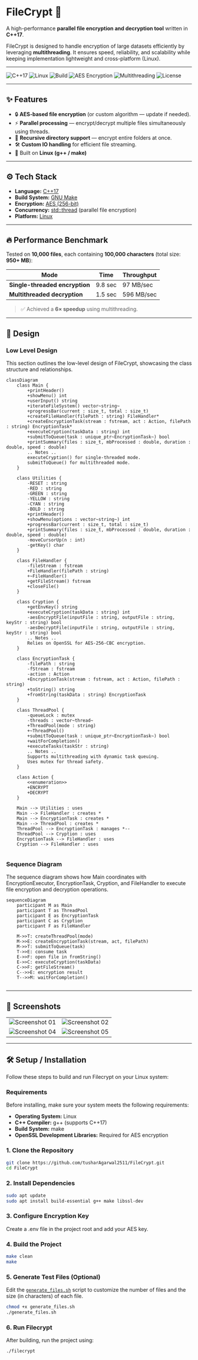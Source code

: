 # FileCrypt 🔐  
A high-performance **parallel file encryption and decryption tool** written in **C++17**.  

FileCrypt is designed to handle encryption of large datasets efficiently by leveraging **multithreading**. It ensures speed, reliability, and scalability while keeping implementation lightweight and cross-platform (Linux).  

---

![C++17](https://img.shields.io/badge/C%2B%2B-17-blue.svg)
![Linux](https://img.shields.io/badge/Platform-Linux-lightgrey.svg)
![Build](https://img.shields.io/badge/Build-g++%20%7C%20Make-success.svg)
![AES Encryption](https://img.shields.io/badge/Encryption-AES%20256--bit-orange)
![Multithreading](https://img.shields.io/badge/Concurrency-Multithreaded-blueviolet)
![License](https://img.shields.io/badge/License-MIT-green.svg)

---

## ✨ Features  

- 🔒 **AES-based file encryption** (or custom algorithm — update if needed).  
- ⚡ **Parallel processing** — encrypt/decrypt multiple files simultaneously using threads.  
- 📂 **Recursive directory support** — encrypt entire folders at once.  
- 🛠 **Custom IO handling** for efficient file streaming.  
- 🐧 Built on **Linux (g++ / make)**  

---

## ⚙️ Tech Stack  

- **Language:** [C++17](https://en.cppreference.com/w/cpp/17)  
- **Build System:** [GNU Make](https://www.gnu.org/software/make/)  
- **Encryption:** [AES (256-bit)](https://en.wikipedia.org/wiki/Advanced_Encryption_Standard)  
- **Concurrency:** [std::thread](https://en.cppreference.com/w/cpp/thread/thread) (parallel file encryption)  
- **Platform:** [Linux](https://www.kernel.org/)  
 

---

## 🔥 Performance Benchmark  

Tested on **10,000 files**, each containing **100,000 characters** (total size: **950+ MB**):  

| Mode | Time | Throughput |
|------|------|------------|
| **Single-threaded encryption** | 9.8 sec | 97 MB/sec |
| **Multithreaded decryption** | 1.5 sec | 596 MB/sec |

> ✅ Achieved a **6× speedup** using multithreading.  

---

## 📐 Design  

### Low Level Design

This section outlines the low-level design of FileCrypt, showcasing the class structure and relationships.

```mermaid
classDiagram
    class Main {
        +printHeader()
        +showMenu() int
        +userInput() string
        +iterateFileSystem() vector~string~
        +progressBar(current : size_t, total : size_t)
        +createFileHandler(filePath : string) FileHandler*
        +createEncryptionTask(stream : fstream, act : Action, filePath : string) EncryptionTask*
        +executeCryption(taskData : string) int
        +submitToQueue(task : unique_ptr~EncryptionTask~) bool
        +printSummary(files : size_t, mbProcessed : double, duration : double, speed : double)
        .. Notes ..
        executeCryption() for single-threaded mode.
        submitToQueue() for multithreaded mode.
    }

    class Utilities {
        -RESET : string
        -RED : string
        -GREEN : string
        -YELLOW : string
        -CYAN : string
        -BOLD : string
        +printHeader()
        +showMenu(options : vector~string~) int
        +progressBar(current : size_t, total : size_t)
        +printSummary(files : size_t, mbProcessed : double, duration : double, speed : double)
        -moveCursorUp(n : int)
        -getKey() char
    }

    class FileHandler {
        -fileStream : fstream
        +FileHandler(filePath : string)
        +~FileHandler()
        +getFileStream() fstream
        +closeFile()
    }

    class Cryption {
        +getEnvKey() string
        +executeCryption(taskData : string) int
        -aesEncryptFile(inputFile : string, outputFile : string, keyStr : string) bool
        -aesDecryptFile(inputFile : string, outputFile : string, keyStr : string) bool
        .. Notes ..
        Relies on OpenSSL for AES-256-CBC encryption.
    }

    class EncryptionTask {
        -filePath : string
        -fStream : fstream
        -action : Action
        +EncryptionTask(stream : fstream, act : Action, filePath : string)
        +toString() string
        +fromString(taskData : string) EncryptionTask
    }

    class ThreadPool {
        -queueLock : mutex
        -threads : vector~thread~
        +ThreadPool(mode : string)
        +~ThreadPool()
        +submitToQueue(task : unique_ptr~EncryptionTask~) bool
        +waitForCompletion()
        +executeTasks(taskStr : string)
        .. Notes ..
        Supports multithreading with dynamic task queuing.
        Uses mutex for thread safety.
    }

    class Action {
        <<enumeration>>
        +ENCRYPT
        +DECRYPT
    }

    Main --> Utilities : uses
    Main --> FileHandler : creates *
    Main --> EncryptionTask : creates *
    Main --> ThreadPool : creates *
    ThreadPool --> EncryptionTask : manages *--
    ThreadPool --> Cryption : uses
    EncryptionTask --> FileHandler : uses
    Cryption --> FileHandler : uses
    
```

### Sequence Diagram

The sequence diagram shows how Main coordinates with EncryptionExecutor, EncryptionTask, Cryption, and FileHandler to execute file encryption and decryption operations.

```mermaid
sequenceDiagram
    participant M as Main
    participant T as ThreadPool
    participant E as EncryptionTask
    participant C as Cryption
    participant F as FileHandler

    M->>T: createThreadPool(mode)
    M->>E: createEncryptionTask(stream, act, filePath)
    M->>T: submitToQueue(task)
    T->>E: consume task
    E->>F: open file in fromString()
    E->>C: executeCryption(taskData)
    C->>F: getFileStream()
    C-->>E: encryption result
    T-->>M: waitForCompletion()
    
```

---

## 📸 Screenshots  

| | |
|---|---|
| ![Screenshot 01](screenshots/Screenshot1.png) | ![Screenshot 02](screenshots/Screenshot2.png) |
| ![Screenshot 04](screenshots/Screenshot3.png) | ![Screenshot 05](screenshots/Screenshot4.png) |

---

## 🛠 Setup / Installation

Follow these steps to build and run Filecrypt on your Linux system:

### Requirements
Before installing, make sure your system meets the following requirements:

- **Operating System:** Linux  
- **C++ Compiler:** g++ (supports C++17)  
- **Build System:** make  
- **OpenSSL Development Libraries:** Required for AES encryption  


### 1. Clone the Repository
```bash
git clone https://github.com/tusharAgarwal2511/FileCrypt.git
cd FileCrypt
```

### 2. Install Dependencies
```bash
sudo apt update
sudo apt install build-essential g++ make libssl-dev
```

### 3. Configure Encryption Key
Create a .env file in the project root and add your AES key.

### 4. Build the Project
```bash
make clean
make
```

### 5. Generate Test Files (Optional)
Edit the [`generate_files.sh`](generate_files.sh) script to customize the number of files and the size (in characters) of each file.
```bash
chmod +x generate_files.sh
./generate_files.sh
```

### 6. Run Filecrypt
After building, run the project using:

```bash
./filecrypt
```






